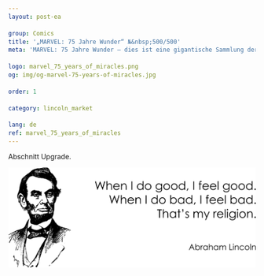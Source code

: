 ```yaml
---
layout: post-ea

group: Comics
title: '„MARVEL: 75 Jahre Wunder“ №&nbsp;500/500'
meta: 'MARVEL: 75 Jahre Wunder – dies ist eine gigantische Sammlung der wichtigsten Szenen des aufregenden Marvel-Comic-Universums.'

logo: marvel_75_years_of_miracles.png
og: img/og-marvel-75-years-of-miracles.jpg

order: 1

category: lincoln_market

lang: de
ref: marvel_75_years_of_miracles
---
```


Abschnitt Upgrade.  

<a data-fancybox="gallery" href="/img/programming/Lincoln.png"><img src="/img/programming/Lincoln.png" alt=""></a>
